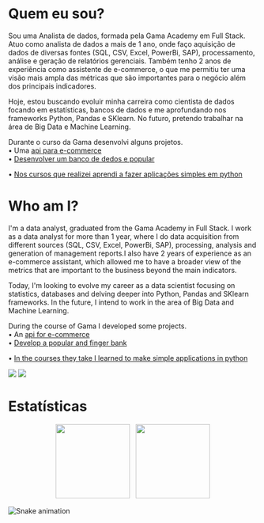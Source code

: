 # Quem eu sou?

Sou uma Analista de dados, formada pela Gama Academy em Full Stack. Atuo como analista de dados a mais de 1 ano, onde faço aquisição de dados de diversas fontes (SQL, CSV, Excel, PowerBi, SAP), processamento, análise e geração de relatórios gerenciais. Também tenho 2 anos de experiência como assistente de e-commerce, o que me permitiu ter uma visão mais ampla das métricas que são importantes para o negócio além dos principais indicadores.

Hoje, estou buscando evoluir minha carreira como cientista de dados focando em estatísticas, bancos de dados e me aprofundando nos frameworks Python, Pandas e SKlearn. No futuro, pretendo trabalhar na área de Big Data e Machine Learning.

Durante o curso da Gama desenvolvi alguns projetos.<br>
• Uma <a href="https://github.com/srtakatsumi/API-ecom">api para e-commerce</a> <br>
• <a href="https://github.com/srtakatsumi/Gamma_Challenge">Desenvolver um banco de dedos e popular</a> <br>

• <a href="https://github.com/srtakatsumi/calculadora-Python">Nos cursos que realizei aprendi a fazer aplicações simples em python</a>


# Who am I?

I'm a data analyst, graduated from the Gama Academy in Full Stack. I work as a data analyst for more than 1 year, where I do data acquisition from different sources (SQL, CSV, Excel, PowerBi, SAP), processing, analysis and generation of management reports.I also have 2 years of experience as an e-commerce assistant, which allowed me to have a broader view of the metrics that are important to the business beyond the main indicators.

Today, I'm looking to evolve my career as a data scientist focusing on statistics, databases and delving deeper into Python, Pandas and SKlearn frameworks. In the future, I intend to work in the area of Big Data and Machine Learning.


During the course of Gama I developed some projects. <br>
• An <a href="https://github.com/srtakatsumi/API-ecom"> api for e-commerce </a> <br>
• <a href="https://github.com/srtakatsumi/Gamma_Challenge"> Develop a popular and finger bank </a> <br>

• <a href="https://github.com/srtakatsumi/calculadora-Python"> In the courses they take I learned to make simple applications in python </a>

<div> 
  <a href = "mailto:vic.gabriella.c@gmail.com"><img src="https://img.shields.io/badge/gmail-0078D4?style=for-the-badge&logo=gmail&logoColor=white" target="_blank"></a>
  <a href="https://www.linkedin.com/in/victoriagcosta/" target="_blank"><img src="https://img.shields.io/badge/-LinkedIn-%230077B5?style=for-the-badge&logo=linkedin&logoColor=white" target="_blank"></a><br>
</div>

# Estatísticas


 <div  align="center">
 <a href="https://github.com/srtakatsumi"></a>
     <img height="150em" src="https://github-readme-stats.vercel.app/api?username=srtakatsumi&hide_border=true&show_icons=true&theme=nightowl&include_all_commits=true&count_private=true"/> &nbsp;
     <img height="150em" src="https://github-readme-stats.vercel.app/api/top-langs/?username=srtakatsumi&layout=compact&count_private=true&hide_border=true&theme=nightowl&show_icons=true">
</div>


<div>
 
  ![Snake animation](https://raw.githubusercontent.com/srtakatsumi/snk/output/github-contribution-grid-snake.svg)
 
</div>



